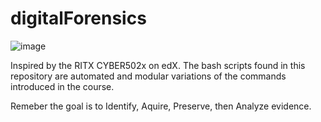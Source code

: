 # digitalForensics
![image](https://github.com/heryani2007/digitalForensics/assets/99145757/fd31381f-8c55-46b6-85f7-f22876a7ae83)

Inspired by the RITX CYBER502x on edX.
The bash scripts found in this repository are automated and modular variations of the commands introduced in the course.

Remeber the goal is to Identify, Aquire, Preserve, then Analyze evidence.
